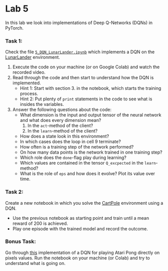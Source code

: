 # Lab 5

In this lab we look into implementations of Deep Q-Networks (DQNs) in PyTorch.

### Task 1:
Check the file [`5_DQN_LunarLander.ipynb`](5_DQN_LunarLander.ipynb)
which implements a DQN on the [LunarLander](https://gym.openai.com/envs/LunarLander-v2/) environment.

1. Execute the code on your machine (or on Google Colab) and watch the recorded video.
2. Read through the code and then start to understand how the DQN is implemented.
    - Hint 1: Start with section 3. in the notebook, which starts the training process.
    - Hint 2: Put plenty of `print` statements in the code to see what is insides the variables.
3. Answer the following questions about the code:
    - What dimension is the input and output tensor of the neural network and what does every dimension mean?
        1. In the `act`-method of the client?
        2. In the `learn`-method of the client?
    - How does a state look in this environment?
    - In which cases does the loop in cell 9 terminate?
    - How often is a training step of the network performed?
    - On how many data points is the network trained in one training step?
    - Which role does the `done`-flag play during learning?
    - Which values are contained in the tensor `Q_excpected` in the `learn`-method?
    - What is the role of `eps` and how does it evolve? Plot its value over time.

### Task 2:
Create a new notebook in which you solve the [CartPole](https://gym.openai.com/envs/CartPole-v0/)
environment using a DQN.
- Use the previous notebook as starting point and train until a mean reward of 200 is achieved.
- Play one episode with the trained model and record the outcome.

### Bonus Task:
Go through [this](5_DQN_Pong.ipynb) implementation of a DQN for
playing Atari Pong directly on pixels values.
Run the notebook on your machine (or Colab) and try to understand what is going on.



